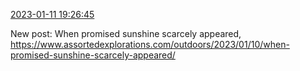 [2023-01-11 19:26:45](https://mstdn.social/@hill_wanderer/109672215700961409)

New post: When promised sunshine scarcely appeared, <a href="https://www.assortedexplorations.com/outdoors/2023/01/10/when-promised-sunshine-scarcely-appeared/" target="_blank" rel="nofollow noopener noreferrer" translate="no">https://www.assortedexplorations.com/outdoors/2023/01/10/when-promised-sunshine-scarcely-appeared/</a>